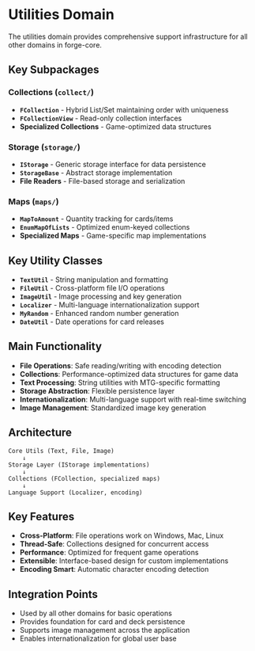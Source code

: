 # Utilities Domain

The utilities domain provides comprehensive support infrastructure for all other domains in forge-core.

## Key Subpackages

### Collections (`collect/`)
- **`FCollection`** - Hybrid List/Set maintaining order with uniqueness
- **`FCollectionView`** - Read-only collection interfaces
- **Specialized Collections** - Game-optimized data structures

### Storage (`storage/`)
- **`IStorage`** - Generic storage interface for data persistence
- **`StorageBase`** - Abstract storage implementation
- **File Readers** - File-based storage and serialization

### Maps (`maps/`)
- **`MapToAmount`** - Quantity tracking for cards/items
- **`EnumMapOfLists`** - Optimized enum-keyed collections
- **Specialized Maps** - Game-specific map implementations

## Key Utility Classes

- **`TextUtil`** - String manipulation and formatting
- **`FileUtil`** - Cross-platform file I/O operations
- **`ImageUtil`** - Image processing and key generation
- **`Localizer`** - Multi-language internationalization support
- **`MyRandom`** - Enhanced random number generation
- **`DateUtil`** - Date operations for card releases

## Main Functionality

- **File Operations**: Safe reading/writing with encoding detection
- **Collections**: Performance-optimized data structures for game data
- **Text Processing**: String utilities with MTG-specific formatting
- **Storage Abstraction**: Flexible persistence layer
- **Internationalization**: Multi-language support with real-time switching
- **Image Management**: Standardized image key generation

## Architecture

```
Core Utils (Text, File, Image)
    ↓
Storage Layer (IStorage implementations)
    ↓
Collections (FCollection, specialized maps)
    ↓
Language Support (Localizer, encoding)
```

## Key Features

- **Cross-Platform**: File operations work on Windows, Mac, Linux
- **Thread-Safe**: Collections designed for concurrent access
- **Performance**: Optimized for frequent game operations
- **Extensible**: Interface-based design for custom implementations
- **Encoding Smart**: Automatic character encoding detection

## Integration Points

- Used by all other domains for basic operations
- Provides foundation for card and deck persistence
- Supports image management across the application
- Enables internationalization for global user base